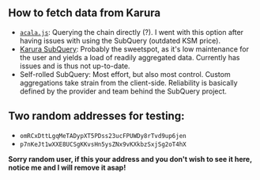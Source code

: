 ## How to fetch data from Karura

- [`acala.js`](https://github.com/AcalaNetwork/acala.js/wiki): Querying the
  chain directly (?). I went with this option after having issues with using the
  SubQuery (outdated KSM price).
- [Karura SubQuery](https://explorer.subquery.network/subquery/AcalaNetwork/karura):
  Probably the sweetspot, as it's low maintenance for the user and yields a load
  of readily aggregated data. Currently has issues and is thus not up-to-date.
- Self-rolled SubQuery: Most effort, but also most control. Custom aggregations
  take strain from the client-side. Reliability is basically defined by the
  provider and team behind the SubQuery project.

## Two random addresses for testing:

- `omRCxDttLgqMeTADypXT5PDss23ucFPUWDy8rTvd9up6jen`
- `p7nKeJt1wXXE8UCSgKKvsHn5ysZNx9vKXkbzSxjSg2oT4hX`

**Sorry random user, if this your address and you don't wish to see it here,
notice me and I will remove it asap!**
